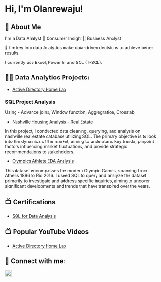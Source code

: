 <h1>Hi, I'm Olanrewaju! </h1>

## 🚀 About Me
I'm a Data Analyst || Consumer Insight || Business Analyst

👀 I'm key into data Analytics make data-driven decisions to achieve better results.

I currently use Excel, Power BI and SQL (T-SQL).

<h2>👨‍💻 Data Analytics Projects:</h2>

  - [Active Directory Home Lab](https://github.com/joshmadakor1/Algorithms-Practice)
    
  ### SQL Project Analysis
  Using - Advance joins, Window function, Aggregration, Crosstab
  - [Nashville Housing Analysis - Real Estate](https://github.com/OlanrewajuDatanalyst/Nashville-Housing-Analysis-Using-SQL.git)

In this project, I conducted data cleaning, querying, and analysis on nashville real estate database utilizing SQL. The primary objective is to look into the dynamics of the market, aiming to understand key trends, pinpoint factors influencing market fluctuations, and provide strategic recommendations to stakeholders.


  - [Olympics Athlete EDA Analysis](https://github.com/OlanrewajuDatanalyst/Olympics-Athlete-Events-EDA-Analysis)

This dataset encompasses the modern Olympic Games, spanning from Athens 1896 to Rio 2016. I useed SQL to query and analyze the dataset primarily to investigate and address specific inquiries, aiming to uncover significant developments and trends that have transpired over the years.

<h2>📺 Certifications</h2>

- [SQL for Data Analysis](https://www.youtube.com/watch?v=a83ASGn_V_s)

<h2>📺 Popular YouTube Videos</h2>

- [Active Directory Home Lab](https://www.youtube.com/watch?v=a83ASGn_V_s)

<h2> 🤳 Connect with me:</h2>

[<img align="left" alt="JoshMadakor | LinkedIn" width="22px" src="https://cdn.jsdelivr.net/npm/simple-icons@v3/icons/linkedin.svg" />][linkedin]

[linkedin]: https://linkedin.com/in/joshmadakor

<!--
**joshmadakor1/joshmadakor1** is a ✨ _special_ ✨ repository because its `README.md` (this file) appears on your GitHub profile.

Here are some ideas to get you started:

- 🔭 I’m currently working on ...
- 🌱 I’m currently learning ...
- 👯 I’m looking to collaborate on ...
- 🤔 I’m looking for help with ...
- 💬 Ask me about ...
- 📫 How to reach me: ...
- 😄 Pronouns: ...
- ⚡ Fun fact: ...
-->
